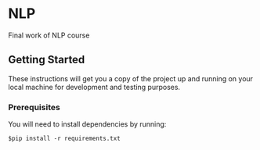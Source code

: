 # NLP

Final work of NLP course

## Getting Started

These instructions will get you a copy of the project up and running on your local machine for development and testing purposes.

### Prerequisites

You will need to install dependencies by running:

```
$pip install -r requirements.txt
```
